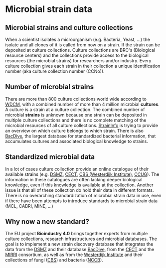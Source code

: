 # Microbial strain data

## Microbial strains and culture collections

When a scientist isolates a microorganism (e.g. Bacteria, Yeast, ...) the isolate and all
clones of it is called from now on a strain. If the strain can be deposited at culture collections.
Culture collections are BRC's (Biological resource centers) and the collections provide
access to the biological resources (the microbial strains) for researchers and/or
industry. Every culture collection gives each strain in their collection a unique
identification number (aka culture collection number (CCNo)).

## Number of microbial strains
There are more than 800 culture collections world wide according to
[WDCM](https://ccinfo.wdcm.org/), with a combined number of more than 4 million
microbial **cultures**. A culture is a strain at a culture collection.
The combined number of microbial **strains** is unknown because one strain
can be deposited in multiple culture collections and there is no complete matching of the
microbial resources of all culture collections.
[StrainInfo](https://straininfo.dsmz.de) is trying to provide an overview on which culture belongs to which strain.
There is also [BacDive](https://bacdive.de/), the largest database for standardized
bacterial information, that accumulates cultures and associated biological knowledge
to strains.

## Standardized microbial data
In a lot of cases culture collection provide an online catalogue of their available
strains (e.g.
[DSMZ](https://www.dsmz.de/collection/catalogue/microorganisms/catalogue),
[CECT](https://www.uv.es/uvweb/spanish-type-culture-collection/en/cect/strains/culture-media-catalogue-/strains-search-engine-1285892802374.html),
[CBS (Westerdijk Institute)](https://wi.knaw.nl/fungal_table),
[CCUG](https://www.ccug.se/collections/search?collection=entire)).
The information in these catalogues are often lacking deeper biological
knowledge, even if this knowledge is available at the collection. Another issue is that
all of these collection do hold their data in different formats. There is no overarching
standardization of microbial strain data in use, even if there have been attempts to
introduce standards to microbial strain data (MCL, CABRI, MINE, ...)

## Why now a new standard?
The EU project **Bioindustry 4.0** brings together experts from multiple culture
collections, research infrastructures and microbial databases. The goal is to implement
a new strain discovery database that integrates the data from the [DSMZ](https://dsmz.de)
and their database [BacDive](https://bacdive.de/), from the
[CECT](https://www.uv.es/uvweb/spanish-type-culture-collection/en/spanish-type-culture-collection/cect-a-reserve-microbial-diversity-1285872233521/Recurs.html?id=1286053036934)
and the [MIRRI](https://www.mirri.org/) consortium, as well as from the
[Westerdijk Institute](https://wi.knaw.nl/) and their collections of fungi
([CBS](https://wi.knaw.nl/fungal_table)) and bacteria ([NCCB](https://wi.knaw.nl/nccb_strains_table)).

